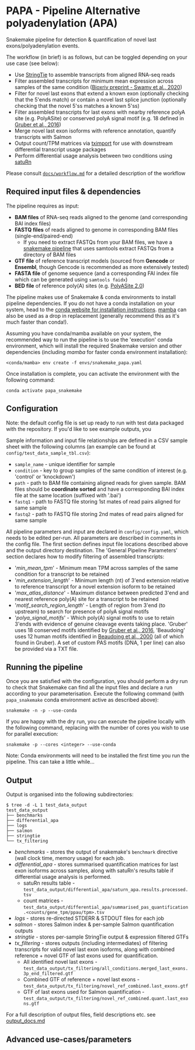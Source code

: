 # PAPA - Pipeline Alternative polyadenylation (APA)

Snakemake pipeline for detection & quantification of novel last exons/polyadenylation events.

The workflow (in brief) is as follows, but can be toggled depending on your use case (see below):
- Use [StringTie](https://github.com/gpertea/stringtie) to assemble transcripts from aligned RNA-seq reads
- Filter assembled transcripts for minimum mean expression across samples of the same condition ([Bioxriv preprint - Swamy et al., 2020](https://doi.org/10.1101/2020.08.21.261644))
- Filter for novel last exons that extend a known exon (optionally checking that the 5'ends match) or contain a novel last splice junction (optionally checking that the novel 5'ss matches a known 5'ss)
- Filter assembled transcripts for last exons with nearby reference polyA site (e.g. PolyASite) or conserved polyA signal motif (e.g. 18 defined in [Gruber et al., 2016](https://doi.org/10.1101/gr.202432.115))
- Merge novel last exon isoforms with reference annotation, quantify transcripts with Salmon
- Output count/TPM matrices via [tximport](https://doi.org/doi:10.18129/B9.bioc.tximport) for use with downstream differential transcript usage packages
- Perform differential usage analysis between two conditions using [satuRn](https://doi.org/10.18129/B9.bioc.satuRn)

Please consult [`docs/workflow.md`](docs/workflow.md) for a detailed description of the workflow


## Required input files & dependencies

The pipeline requires as input:
- **BAM files** of RNA-seq reads aligned to the genome (and corresponding BAI index files)
- **FASTQ files** of reads aligned to genome in corresponding BAM files (single-end/paired-end)
   - If you need to extract FASTQs from your BAM files, we have a [snakemake pipeline](https://github.com/frattalab/rna_seq_single_steps#Pull-FASTQs-from-BAM-files) that uses samtools extract FASTQs from a directory of BAM files
- **GTF file** of reference transcript models (sourced from **Gencode** or **Ensembl**, though Gencode is recommended as more extensively tested)
- **FASTA file** of genome sequence (and a corresponding FAI index file which can be generated using `samtools faidx`)
- **BED file** of reference poly(A) sites (e.g. [PolyASite 2.0](https://doi.org/10.1093/nar/gkz918))


The pipeline makes use of Snakemake & conda environments to install pipeline dependencies. If you do not have a conda installation on your system, head to the [conda website for installation instructions](https://conda.io/projects/conda/en/latest/user-guide/install/index.html). [mamba](https://mamba.readthedocs.io/en/latest/installation.html) can also be used as a drop in replacement (generally recommend this as it's much faster than conda!).

Assuming you have conda/mamba available on your system, the recommended way to run the pipeline is to use the 'execution' conda environment, which will install the required Snakemake version and other dependencies (including *mamba* for faster conda environment installation):

```
<conda/mamba> env create -f envs/snakemake_papa.yaml
```

Once installation is complete, you can activate the environment with the following command:

```
conda activate papa_snakemake
```


## Configuration

Note: the default config file is set up ready to run with test data packaged with the repository. If you'd like to see example outputs, you 


Sample information and input file relationships are defined in a CSV sample sheet with the following columns (an example can be found at `config/test_data_sample_tbl.csv`):

- `sample_name` - unique identifier for sample
- `condition` - key to group samples of the same condition of interest (e.g. 'control' or 'knockdown')
- `path` - path to BAM file containing aligned reads for given sample. BAM files should be **coordinate sorted** and have a corresponding BAI index file at the same location (suffixed with '.bai')
- `fastq1` - path to FASTQ file storing 1st mates of read pairs aligned for same sample
- `fastq2` - path to FASTQ file storing 2nd mates of read pairs aligned for same sample

All pipeline parameters and input are declared in `config/config.yaml`, which needs to be edited per-run. All parameters are described in comments in the config file. The first section defines input file locations described above and the output directory destination. The 'General Pipeline Parameters' section declares how to modify filtering of assembled transcripts:

- '*min_mean_tpm*' - Minimum mean TPM across samples of the same condition for a transcript to be retained
- '*min_extension_length*' - Minimum length (nt) of 3'end extension relative to reference transcript for a novel extension isoform to be retained
- '*max_atlas_distance*' - Maximum distance between predicted 3'end and nearest reference poly(A) site for a transcript to be retained
- '*motif_search_region_length*' - Length of region from 3'end (to upstream) to search for presence of polyA signal motifs
- '*polya_signal_motifs*' - Which poly(A) signal motifs to use to retain 3'ends with evidence of genuine cleavage events taking place. 'Gruber' uses 18 conserved motifs identified by [Gruber et al., 2016](https://doi.org/10.1101/gr.202432.115), 'Beaudoing' uses 12 human motifs identified in [Beaudoing et al., 2000](https://doi.org/10.1101/gr.10.7.1001) (all of which found in Gruber). A set of custom PAS motifs (DNA, 1 per line) can also be provided via a TXT file.




## Running the pipeline



Once you are satisfied with the configuration, you should perform a dry run to check that Snakemake can find all the input files and declare a run according to your parameterisation. Execute the following command (with `papa_snakemake` conda environment active as described above):

```
snakemake -n -p --use-conda
```

If you are happy with the dry run, you can execute the pipeline locally with the following command, replacing <integer> with the number of cores you wish to use for parallel execution:

```
snakemake -p --cores <integer> --use-conda
```

Note: Conda environments will need to be installed the first time you run the pipeline. This can take a little while...


## Output

Output is organised into the following subdirectories:
```
$ tree -d -L 1 test_data_output
test_data_output
├── benchmarks
├── differential_apa
├── logs
├── salmon
├── stringtie
└── tx_filtering
````

- *benchmarks* - stores the output of snakemake's `benchmark` directive (wall clock time, memory usage) for each job.
- *differential_apa* - stores summarised quantification matrices for last exon isoforms across samples, along with satuRn's results table if differential usage analysis is performed.
    - satuRn results table - `test_data_output/differential_apa/saturn_apa.results.processed.tsv`
    - count matrices - `test_data_output/differential_apa/summarised_pas_quantification.<counts/gene_tpm/ppau/tpm>.tsv`
- *logs* - stores re-directed STDERR & STDOUT files for each job
- *salmon* - stores Salmon index & per-sample Salmon quantification outputs
- *stringtie* - stores per-sample StringTie output & expression filtered GTFs
- *tx_filtering* - stores outputs (including intermediates) of filtering transcripts for valid novel last exon isoforms, along with combined reference + novel GTF of last exons used for quantification.
    - All identified novel last exons - `test_data_output/tx_filtering/all_conditions.merged_last_exons.3p_end_filtered.gtf`
    - Combined GTF of reference + novel last exons - `test_data_output/tx_filtering/novel_ref_combined.last_exons.gtf`
    - GTF of last exons used for Salmon quantification - `test_data_output/tx_filtering/novel_ref_combined.quant.last_exons.gtf`


For a full description of output files, field descriptions etc. see [output_docs.md](output_docs.md)


## Advanced use-cases/parameters
